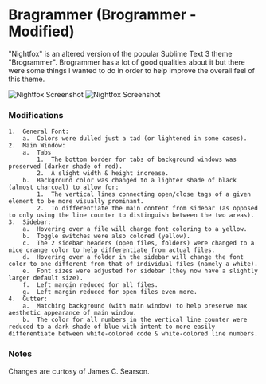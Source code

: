 # Bragrammer (Brogrammer - Modified)

"Nightfox" is an altered version of the popular Sublime Text 3 theme "Brogrammer".  Brogrammer has a lot of good qualities about it but there were some things I wanted to do in order to help improve the overall feel of this theme.

![Nightfox Screenshot](http://i.imgur.com/W8WvBfP.png)
![Nightfox Screenshot](http://i.imgur.com/YGnktuG.png)

### Modifications

	1.  General Font:
		a.  Colors were dulled just a tad (or lightened in some cases).
	2.  Main Window:
		a.  Tabs
			1.  The bottom border for tabs of background windows was preserved (darker shade of red).
			2.  A slight width & height increase.
		b.  Background color was changed to a lighter shade of black (almost charcoal) to allow for:
			1.  The vertical lines connecting open/close tags of a given element to be more visually prominant.
			2.  To differentiate the main content from sidebar (as opposed to only using the line counter to distinguish between the two areas).
	3.  Sidebar:
		a.  Hovering over a file will change font coloring to a yellow.
		b.  Toggle switches were also colored (yellow).
		c.  The 2 sidebar headers (open files, folders) were changed to a nice orange color to help differentiate from actual files.
		d.  Hovering over a folder in the sidebar will change the font color to one different from that of individual files (namely a white).
		e.  Font sizes were adjusted for sidebar (they now have a slightly larger default size).
		f.  Left margin reduced for all files.
		g.  Left margin reduced for open files even more.
	4.  Gutter:
		a.  Matching background (with main window) to help preserve max aesthetic appearance of main window.
		b.  The color for all numbers in the vertical line counter were reduced to a dark shade of blue with intent to more easily differentiate between white-colored code & white-colored line numbers.

### Notes

Changes are curtosy of James C. Searson.
